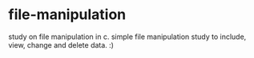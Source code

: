 # file-manipulation
study on file manipulation in c.
simple file manipulation study to include, view, change and delete data. :)
